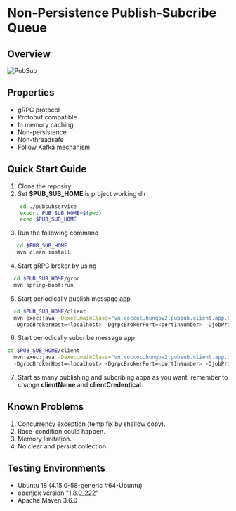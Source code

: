 # Non-Persistence Publish-Subcribe Queue

## Overview

![PubSub](https://user-images.githubusercontent.com/8535911/63535158-00e10500-c53b-11e9-968e-f88827eb8df0.png)


## Properties

* gRPC protocol
* Protobuf compatible
* In memory caching
* Non-persistence
* Non-threadsafe
* Follow Kafka mechanism

## Quick Start Guide

1. Clone the reposiry
2. Set **$PUB_SUB_HOME** is project working dir 
```bash
    cd ./pubsubservice
    export PUB_SUB_HOME=$(pwd)
    echo $PUB_SUB_HOME
```
3. Run the following command
```bash
   cd $PUB_SUB_HOME
   mvn clean install 
```
4. Start gRPC broker by using  
```bash
  cd $PUB_SUB_HOME/grpc
  mvn spring-boot:run
``` 
5. Start periodically publish message app
```bash
  cd $PUB_SUB_HOME/client
  mvn exec:java -Dexec.mainClass="vn.coccoc.hungbv2.pubsub.client.app.ClientPubApp" -DclientName=<name> -DclientCredentical=<some_string> -DtopicName=<topicTest>
  -DgrpcBrokerHost=<localhost> -DgrpcBrokerPort=<portInNumber> -DjobPriority=<pritorityInNumber> -DjobIntervalInSecond=<numberSecond> -DschedulerDelayInSecond=<numberSecondDelay>
```
6. Start periodically subcribe message app
```bash
cd $PUB_SUB_HOME/client
  mvn exec:java -Dexec.mainClass="vn.coccoc.hungbv2.pubsub.client.app.ClientSubApp" -DclientName=<name> -DclientCredentical=<some_string> -DtopicName=<topicTest>
  -DgrpcBrokerHost=<localhost> -DgrpcBrokerPort=<portInNumber> -DjobPriority=<pritorityInNumber> -DjobIntervalInSecond=<numberSecond> -DschedulerDelayInSecond=<numberSecondDelay
```
7. Start as many publishing and subcribing appa as you want, remember to change **clientName** and **clientCredentical**.

## Known Problems

1. Concurrency exception (temp fix by shallow copy).
2. Race-condition could happen.
3. Memory limitation.
4. No clear and persist collection.

## Testing Environments

* Ubuntu 18 (4.15.0-58-generic #64-Ubuntu)
* openjdk version "1.8.0_222"
* Apache Maven 3.6.0